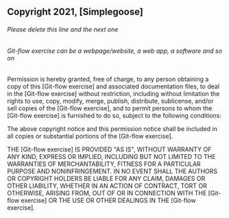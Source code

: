 ## Copyright 2021, [Simplegoose]

###### Please delete this line and the next one
###### Git-flow exercise can be a webpage/website, a web app, a software and so on

Permission is hereby granted, free of charge, to any person obtaining a copy of this [Git-flow exercise] and associated documentation files, to deal in the [Git-flow exercise] without restriction, including without limitation the rights to use, copy, modify, merge, publish, distribute, sublicense, and/or sell copies of the [Git-flow exercise], and to permit persons to whom the [Git-flow exercise] is furnished to do so, subject to the following conditions:

The above copyright notice and this permission notice shall be included in all copies or substantial portions of the [Git-flow exercise].

THE [Git-flow exercise] IS PROVIDED "AS IS", WITHOUT WARRANTY OF ANY KIND, EXPRESS OR IMPLIED, INCLUDING BUT NOT LIMITED TO THE WARRANTIES OF MERCHANTABILITY, FITNESS FOR A PARTICULAR PURPOSE AND NONINFRINGEMENT. IN NO EVENT SHALL THE AUTHORS OR COPYRIGHT HOLDERS BE LIABLE FOR ANY CLAIM, DAMAGES OR OTHER LIABILITY, WHETHER IN AN ACTION OF CONTRACT, TORT OR OTHERWISE, ARISING FROM, OUT OF OR IN CONNECTION WITH THE [Git-flow exercise] OR THE USE OR OTHER DEALINGS IN THE [Git-flow exercise].
